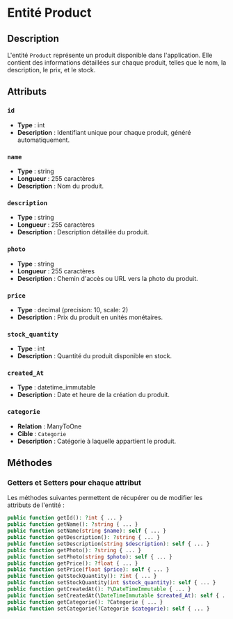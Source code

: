 # Entité Product

## Description
L'entité `Product` représente un produit disponible dans l'application. Elle contient des informations détaillées sur chaque produit, telles que le nom, la description, le prix, et le stock.

## Attributs

### `id`
- **Type** : int
- **Description** : Identifiant unique pour chaque produit, généré automatiquement.

### `name`
- **Type** : string
- **Longueur** : 255 caractères
- **Description** : Nom du produit.

### `description`
- **Type** : string
- **Longueur** : 255 caractères
- **Description** : Description détaillée du produit.

### `photo`
- **Type** : string
- **Longueur** : 255 caractères
- **Description** : Chemin d'accès ou URL vers la photo du produit.

### `price`
- **Type** : decimal (precision: 10, scale: 2)
- **Description** : Prix du produit en unités monétaires.

### `stock_quantity`
- **Type** : int
- **Description** : Quantité du produit disponible en stock.

### `created_At`
- **Type** : datetime_immutable
- **Description** : Date et heure de la création du produit.

### `categorie`
- **Relation** : ManyToOne
- **Cible** : `Categorie`
- **Description** : Catégorie à laquelle appartient le produit.

## Méthodes

### Getters et Setters pour chaque attribut
Les méthodes suivantes permettent de récupérer ou de modifier les attributs de l'entité :

```php
public function getId(): ?int { ... }
public function getName(): ?string { ... }
public function setName(string $name): self { ... }
public function getDescription(): ?string { ... }
public function setDescription(string $description): self { ... }
public function getPhoto(): ?string { ... }
public function setPhoto(string $photo): self { ... }
public function getPrice(): ?float { ... }
public function setPrice(float $price): self { ... }
public function getStockQuantity(): ?int { ... }
public function setStockQuantity(int $stock_quantity): self { ... }
public function getCreatedAt(): ?\DateTimeImmutable { ... }
public function setCreatedAt(\DateTimeImmutable $created_At): self { ... }
public function getCategorie(): ?Categorie { ... }
public function setCategorie(?Categorie $categorie): self { ... }
```